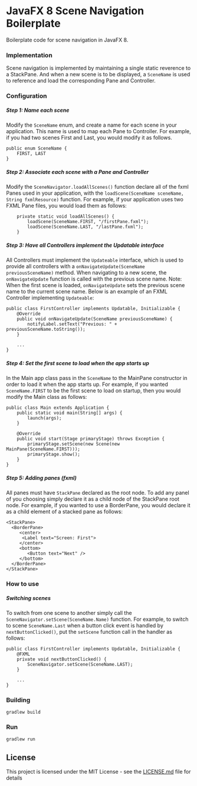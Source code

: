 # JavaFX 8 Scene Navigation Boilerplate

Boilerplate code for scene navigation in JavaFX 8. 

### Implementation 

Scene navigation is implemented by maintaining a single static reverence to a 
StackPane. 
And when a new scene is to be displayed, a `SceneName` is used to reference and load the corresponding 
Pane and Controller.


### Configuration 

##### Step 1: Name each scene

Modify the `SceneName` enum, and create a name for each scene in your application.  This name is used to map each
 Pane to Controller. For example, if you had two scenes First and Last, you would modify it as follows.
```
public enum SceneName {
    FIRST, LAST
}
``` 

##### Step 2: Associate each scene with a Pane and Controller 

Modify the `SceneNavigator.loadAllScenes()` function declare all of the fxml Panes used in your application, with
the `loadScene(SceneName sceneName, String fxmlResource)` function. For example, if your application uses two
FXML Pane files, you would load them as follows:
```
    private static void loadAllScenes() {
        loadScene(SceneName.FIRST, "/firstPane.fxml");
        loadScene(SceneName.LAST, "/lastPane.fxml");
    }
```

##### Step 3: Have all Controllers implement the Updatable interface

All Controllers must implement the `Updateable` interface, which is used to provide all controllers with a 
`onNavigateUpdate(SceneName previousSceneName)` 
method. When navigating to a new scene, the `onNavigateUpdate` function is called with the previous scene name. 
 Note: When the first scene is loaded, `onNavigateUpdate`  sets the previous scene name to the current scene name.
 Below is an example of an FXML Controller implementing `Updateable`:
```
public class FirstController implements Updatable, Initializable {
    @Override
    public void onNavigateUpdate(SceneName previousSceneName) {
        notifyLabel.setText("Previous: " + previousSceneName.toString());
    }
    
    ...
}

```

##### Step 4: Set the first scene to load when the app starts up

In the Main app class pass in the `SceneName` to the MainPane constructor in order to load it when the app
starts up. For example, if you wanted `SceneName.FIRST` to be the first scene to load on startup, then you would modify
the Main class as follows:
```
public class Main extends Application {
    public static void main(String[] args) {
        launch(args);
    }

    @Override
    public void start(Stage primaryStage) throws Exception {
        primaryStage.setScene(new Scene(new MainPane(SceneName.FIRST)));
        primaryStage.show();
    }
}
```
 
##### Step 5: Adding panes (fxml)
All panes must have `StackPane` declared as the root node. To add any panel of you choosing simply declare it as a 
child node of the StackPane root node. For example, if you wanted to use a BorderPane,
you would declare it as a child element of a stacked pane as follows:
```
<StackPane>
  <BorderPane>
     <center>
      <Label text="Screen: First">
     </center>
     <bottom>
        <Button text="Next" />
     </bottom>
  </BorderPane>
</StackPane>

```

### How to use 

##### Switching scenes 
To switch from one scene to another simply call the `SceneNavigator.setScene(SceneName.Name)` function. For example, 
to switch to scene `SceneName.Last` when a button click event is handled by `nextButtonClicked()`, put the `setScene`
function call in the handler as follows: 
```
public class FirstController implements Updatable, Initializable {
    @FXML
    private void nextButtonClicked() {
        SceneNavigator.setScene(SceneName.LAST);
    }
    
    ...
}
```

### Building

```
gradlew build
```

### Run

```
gradlew run
```

## License

This project is licensed under the MIT License - see the [LICENSE.md](LICENSE.md) file for details



